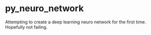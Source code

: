 # py_neuro_network
Attempting to create a deep learning neuro network for the first time. Hopefully not failing.

